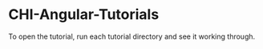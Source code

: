 # CHI-Angular-Tutorials

To open the tutorial, run each tutorial directory and see it working through.
